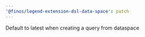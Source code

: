 ```yaml
---
'@finos/legend-extension-dsl-data-space': patch
---
```


Default to latest when creating a query from dataspace
